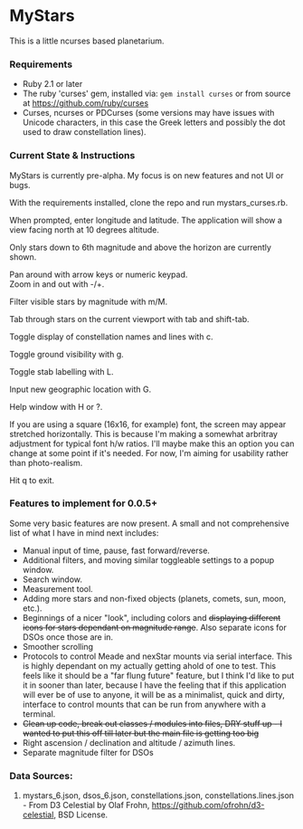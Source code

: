 # MyStars

This is a little ncurses based planetarium.

### Requirements

* Ruby 2.1 or later
* The ruby 'curses' gem, installed via:
  `gem install curses`
  or from source at https://github.com/ruby/curses
* Curses, ncurses or PDCurses (some versions may have issues with Unicode characters, in this case the Greek letters and possibly the dot used to draw constellation lines).

### Current State & Instructions

MyStars is currently pre-alpha.  My focus is on new features and not UI or bugs.

With the requirements installed, clone the repo and run mystars\_curses.rb.

When prompted, enter longitude and latitude.  The application will show a view facing north at 10 degrees altitude.

Only stars down to 6th magnitude and above the horizon are currently shown.

Pan around with arrow keys or numeric keypad.  
Zoom in and out with -/+.

Filter visible stars by magnitude with m/M.

Tab through stars on the current viewport with tab and shift-tab.

Toggle display of constellation names and lines with c.

Toggle ground visibility with g.

Toggle stab labelling with L.

Input new geographic location with G.

Help window with H or ?.

If you are using a square (16x16, for example) font, the screen may appear stretched horizontally.  This is because I'm making a somewhat arbritray adjustment for typical font h/w ratios.  I'll maybe make this an option you can change at some point if it's needed.  For now, I'm aiming for usability rather than photo-realism.

Hit q to exit.

### Features to implement for 0.0.5+

Some very basic features are now present.  A small and not comprehensive list of what I have in mind next includes:

* Manual input of time, pause, fast forward/reverse.
* Additional filters, and moving similar toggleable settings to a popup window.
* Search window.
* Measurement tool.
* Adding more stars and non-fixed objects (planets, comets, sun, moon, etc.).
* Beginnings of a nicer "look", including colors and ~~displaying different icons for stars dependant on magnitude range~~.  Also separate icons for DSOs once those are in.
* Smoother scrolling
* Protocols to control Meade and nexStar mounts via serial interface.  This is highly dependant on my actually getting ahold of one to test.  This feels like it should be a "far flung future" feature, but I think I'd like to put it in sooner than later, because I have the feeling that if this application will ever be of use to anyone, it will be as a minimalist, quick and dirty, interface to control mounts that can be run from anywhere with a terminal. 
* ~~Clean up code, break out classes / modules into files, DRY stuff up - I wanted to put this off till later but the main file is getting too big~~
* Right ascension / declination and altitude / azimuth lines.
* Separate magnitude filter for DSOs

### Data Sources:

1. mystars\_6.json, dsos\_6.json, constellations.json, constellations.lines.json - From D3 Celestial by Olaf Frohn, https://github.com/ofrohn/d3-celestial, BSD License.
